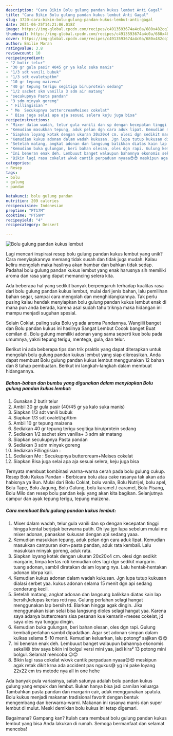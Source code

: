 ```yaml
---
description: "Cara Bikin Bolu gulung pandan kukus lembut Anti Gagal"
title: "Cara Bikin Bolu gulung pandan kukus lembut Anti Gagal"
slug: 3720-cara-bikin-bolu-gulung-pandan-kukus-lembut-anti-gagal
date: 2021-06-25T14:21:06.018Z
image: https://img-global.cpcdn.com/recipes/c4913593674a4c0a/680x482cq70/bolu-gulung-pandan-kukus-lembut-foto-resep-utama.jpg
thumbnail: https://img-global.cpcdn.com/recipes/c4913593674a4c0a/680x482cq70/bolu-gulung-pandan-kukus-lembut-foto-resep-utama.jpg
cover: https://img-global.cpcdn.com/recipes/c4913593674a4c0a/680x482cq70/bolu-gulung-pandan-kukus-lembut-foto-resep-utama.jpg
author: Emilie Moran
ratingvalue: 3.8
reviewcount: 10
recipeingredient:
- "2 butir telur"
- "30 gr gula pasir 4045 gr ya kalo suka manis"
- "1/3 sdt vanili bubuk"
- "1/3 sdt ovaletsptbm"
- "10 gr tepung maizena"
- "40 gr tepung terigu segitiga biruprotein sedang"
- "1/2 sachet skm vanilla 3 sdm air matang"
- "secukupnya Pasta pandan"
- "3 sdm minyak goreng"
- " Fillingisian "
- " Me  Secukupnya buttercreamMeises cokelat"
- " Bisa juga selai apa aja sesuai selera keju juga bisa"
recipeinstructions:
- "Mixer dalam wadah, telur gula vanili dan sp dengan kecepatan tinggi hingga kental berjejak berwarna putih. Oh iya jgn lupa sebelum mulai me mixer adonan, panaskan kukusan dengan api sedang yaaa."
- "Kemudian masukkan tepung, aduk pelan dgn cara aduk lipat. Kemudian masukkan campuran skm+pasta pandan, aduk rata kembali. Lalu masukkan minyak goreng, aduk rata."
- "Siapkan loyang kotak dengan ukuran 20x20x4 cm. olesi dgn sedikit margarin, timpa kertas roti kemudian oles lagi dgn sedikit margarin. tuang adonan, sambil diratakan dalam loyang nya. Lalu hentak-hentakan adonan bbrpa kali."
- "Kemudian kukus adonan dalam wadah kukusan. Jgn lupa tutup kukusan dialasi serbet yaa. kukus adonan selama 15 menit dgn api sedang cenderung kecil."
- "Setelah matang, angkat adonan dan langsung balikkan diatas kain lap bersih,kelupas kertas roti nya. Gulung perlahan selagi hangat menggunakan lap bersih td. Biarkan hingga agak dingin. Jika menggunakan isian selai bisa langsung dioles selagi hangat yaa. Karena saya adanya buttercream sisa pesanan kue kemarin+meses cokelat, jd saya oles nya tunggu dingin."
- "Kemudian buka gulungan, beri bahan olesan, oles dgn rapi. Gulung kembali perlahan sambil dipadatkan. Agar set adonan simpan dalam kulkas selama 5-10 menit. Kemudian keluarkan, lalu potong² sajikan 😋😋"
- "Ini beneran enak deh. Lembuuut banget walaupun bahannya ekonomis sekali😄 btw saya bikin ini bolgul versi mini yaa, jadi kira² 13 potong mini bolgul. Selamat mencoba 😉😍"
- "Bikin lagi rasa cokelat wkwk cantik perpaduan nyaaa😍😍 meskipun agak retak dikit krna ada accident pas ngukus😅 yg ini pake loyang 22x22 cm trs metode nya all in one hehe"
categories:
- Resep
tags:
- bolu
- gulung
- pandan

katakunci: bolu gulung pandan 
nutrition: 209 calories
recipecuisine: Indonesian
preptime: "PT17M"
cooktime: "PT59M"
recipeyield: "4"
recipecategory: Dessert

---
```



![Bolu gulung pandan kukus lembut](https://img-global.cpcdn.com/recipes/c4913593674a4c0a/680x482cq70/bolu-gulung-pandan-kukus-lembut-foto-resep-utama.jpg)

Lagi mencari inspirasi resep bolu gulung pandan kukus lembut yang unik? Cara menyiapkannya memang tidak susah dan tidak juga mudah. Kalau keliru mengolah maka hasilnya akan hambar dan bahkan tidak sedap. Padahal bolu gulung pandan kukus lembut yang enak harusnya sih memiliki aroma dan rasa yang dapat memancing selera kita.

Ada beberapa hal yang sedikit banyak berpengaruh terhadap kualitas rasa dari bolu gulung pandan kukus lembut, mulai dari jenis bahan, lalu pemilihan bahan segar, sampai cara mengolah dan menghidangkannya. Tak perlu pusing kalau hendak menyiapkan bolu gulung pandan kukus lembut enak di mana pun anda berada, karena asal sudah tahu triknya maka hidangan ini mampu menjadi suguhan spesial.

Selain Coklat. paling suka Bolu yg ada aroma Pandannya. Wangiiii banget dan Bolu pandan kukus ini hasilnya Sangat Lembut Cocok banget Buat cemilan di. Bolu gulung memiliki adonan yang sama seperti kue bolu pada umumnya, yakni tepung terigu, mentega, gula, dan telur.


Berikut ini ada beberapa tips dan trik praktis yang dapat diterapkan untuk mengolah bolu gulung pandan kukus lembut yang siap dikreasikan. Anda dapat membuat Bolu gulung pandan kukus lembut menggunakan 12 bahan dan 8 tahap pembuatan. Berikut ini langkah-langkah dalam membuat hidangannya.

<!--inarticleads1-->

##### Bahan-bahan dan bumbu yang digunakan dalam menyiapkan Bolu gulung pandan kukus lembut:

1. Gunakan 2 butir telur
1. Ambil 30 gr gula pasir (40/45 gr ya kalo suka manis)
1. Siapkan 1/3 sdt vanili bubuk
1. Siapkan 1/3 sdt ovalet/sp/tbm
1. Ambil 10 gr tepung maizena
1. Sediakan 40 gr tepung terigu segitiga biru/protein sedang
1. Sediakan 1/2 sachet skm vanilla+ 3 sdm air matang
1. Siapkan secukupnya Pasta pandan
1. Sediakan 3 sdm minyak goreng
1. Sediakan  Filling/isian :
1. Sediakan  Me : Secukupnya buttercream+Meises cokelat
1. Siapkan  Bisa juga selai apa aja sesuai selera, keju juga bisa


Ternyata membuat kombinasi warna-warna cerah pada bolu gulung cukup. Resep Bolu Kukus Pandan - Berbicara bolu atau cake rasanya tak akan ada habisnya ya Bun. Mulai dari Bolu Coklat, bolu vanila, Bolu Nutrijel, bolu apel, Bolu Tape, Bolu Jagung, Bolu Gulung, bolu karamel / caramel, Bolu Pisang, Bolu Milo dan resep bolu pandan keju yang akan kita bagikan. Selanjutnya campur dan ayak tepung terigu, tepung maizena. 

<!--inarticleads2-->

##### Cara membuat Bolu gulung pandan kukus lembut:

1. Mixer dalam wadah, telur gula vanili dan sp dengan kecepatan tinggi hingga kental berjejak berwarna putih. Oh iya jgn lupa sebelum mulai me mixer adonan, panaskan kukusan dengan api sedang yaaa.
1. Kemudian masukkan tepung, aduk pelan dgn cara aduk lipat. Kemudian masukkan campuran skm+pasta pandan, aduk rata kembali. Lalu masukkan minyak goreng, aduk rata.
1. Siapkan loyang kotak dengan ukuran 20x20x4 cm. olesi dgn sedikit margarin, timpa kertas roti kemudian oles lagi dgn sedikit margarin. tuang adonan, sambil diratakan dalam loyang nya. Lalu hentak-hentakan adonan bbrpa kali.
1. Kemudian kukus adonan dalam wadah kukusan. Jgn lupa tutup kukusan dialasi serbet yaa. kukus adonan selama 15 menit dgn api sedang cenderung kecil.
1. Setelah matang, angkat adonan dan langsung balikkan diatas kain lap bersih,kelupas kertas roti nya. Gulung perlahan selagi hangat menggunakan lap bersih td. Biarkan hingga agak dingin. Jika menggunakan isian selai bisa langsung dioles selagi hangat yaa. Karena saya adanya buttercream sisa pesanan kue kemarin+meses cokelat, jd saya oles nya tunggu dingin.
1. Kemudian buka gulungan, beri bahan olesan, oles dgn rapi. Gulung kembali perlahan sambil dipadatkan. Agar set adonan simpan dalam kulkas selama 5-10 menit. Kemudian keluarkan, lalu potong² sajikan 😋😋
1. Ini beneran enak deh. Lembuuut banget walaupun bahannya ekonomis sekali😄 btw saya bikin ini bolgul versi mini yaa, jadi kira² 13 potong mini bolgul. Selamat mencoba 😉😍
1. Bikin lagi rasa cokelat wkwk cantik perpaduan nyaaa😍😍 meskipun agak retak dikit krna ada accident pas ngukus😅 yg ini pake loyang 22x22 cm trs metode nya all in one hehe


Ada banyak pula variasinya, salah satunya adalah bolu pandan kukus gulung yang empuk dan lembut. Bukan hanya bisa jadi camilan keluarga Tambahkan pasta pandan dan margarin cair, aduk menggunakan spatula. Bolu kukus menjadi makanan tradisional favorit dengan bentuk mengembang dan berwarna-warni. Makanan ini rasanya manis dan super lembut di mulut. Meski demikian bolu kukus ini tetap digemari. 

Bagaimana? Gampang kan? Itulah cara membuat bolu gulung pandan kukus lembut yang bisa Anda lakukan di rumah. Semoga bermanfaat dan selamat mencoba!
